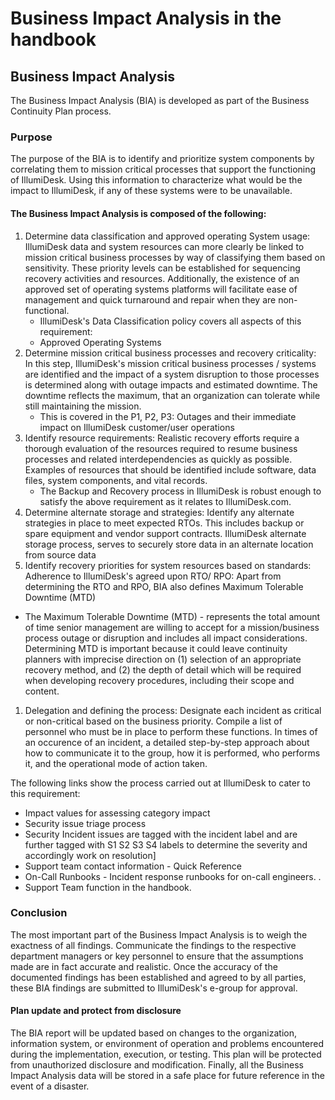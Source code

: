 # Business Impact Analysis in the handbook

## Business Impact Analysis <a id="business-impact-analysis"></a>

The Business Impact Analysis \(BIA\) is developed as part of the Business Continuity Plan process.

### Purpose <a id="purpose"></a>

The purpose of the BIA is to identify and prioritize system components by correlating them to mission critical processes that support the functioning of IllumiDesk. Using this information to characterize what would be the impact to IllumiDesk, if any of these systems were to be unavailable.

#### The Business Impact Analysis is composed of the following: <a id="the-business-impact-analysis-is-composed-of-the-following"></a>

1. Determine data classification and approved operating System usage: IllumiDesk data and system resources can more clearly be linked to mission critical business processes by way of classifying them based on sensitivity. These priority levels can be established for sequencing recovery activities and resources. Additionally, the existence of an approved set of operating systems platforms will facilitate ease of management and quick turnaround and repair when they are non-functional.
   * IllumiDesk's Data Classification policy covers all aspects of this requirement:
   * Approved Operating Systems
2. Determine mission critical business processes and recovery criticality: In this step, IllumiDesk's mission critical business processes / systems are identified and the impact of a system disruption to those processes is determined along with outage impacts and estimated downtime. The downtime reflects the maximum, that an organization can tolerate while still maintaining the mission.
   * This is covered in the P1, P2, P3: Outages and their immediate impact on IllumiDesk customer/user operations
3. Identify resource requirements: Realistic recovery efforts require a thorough evaluation of the resources required to resume business processes and related interdependencies as quickly as possible. Examples of resources that should be identified include software, data files, system components, and vital records.
   * The Backup and Recovery process in IllumiDesk is robust enough to satisfy the above requirement as it relates to IllumiDesk.com.
4. Determine alternate storage and strategies: Identify any alternate strategies in place to meet expected RTOs. This includes backup or spare equipment and vendor support contracts. IllumiDesk alternate storage process, serves to securely store data in an alternate location from source data
5. Identify recovery priorities for system resources based on standards: Adherence to IllumiDesk's agreed upon RTO/ RPO: Apart from determining the RTO and RPO, BIA also defines Maximum Tolerable Downtime \(MTD\)

* The Maximum Tolerable Downtime \(MTD\) - represents the total amount of time senior management are willing to accept for a mission/business process outage or disruption and includes all impact considerations. Determining MTD is important because it could leave continuity planners with imprecise direction on \(1\) selection of an appropriate recovery method, and \(2\) the depth of detail which will be required when developing recovery procedures, including their scope and content.

1. Delegation and defining the process: Designate each incident as critical or non-critical based on the business priority. Compile a list of personnel who must be in place to perform these functions. In times of an occurence of an incident, a detailed step-by-step approach about how to communicate it to the group, how it is performed, who performs it, and the operational mode of action taken.

The following links show the process carried out at IllumiDesk to cater to this requirement:

* Impact values for assessing category impact
* Security issue triage process
* Security Incident issues are tagged with the incident label and are further tagged with S1 S2 S3 S4 labels to determine the severity and accordingly work on resolution\]
* Support team contact information - Quick Reference
* On-Call Runbooks - Incident response runbooks for on-call engineers. .
* Support Team function in the handbook.

### Conclusion <a id="conclusion"></a>

The most important part of the Business Impact Analysis is to weigh the exactness of all findings. Communicate the findings to the respective department managers or key personnel to ensure that the assumptions made are in fact accurate and realistic. Once the accuracy of the documented findings has been established and agreed to by all parties, these BIA findings are submitted to IllumiDesk's e-group for approval.

#### Plan update and protect from disclosure <a id="plan-update-and-protect-from-disclosure"></a>

The BIA report will be updated based on changes to the organization, information system, or environment of operation and problems encountered during the implementation, execution, or testing. This plan will be protected from unauthorized disclosure and modification. Finally, all the Business Impact Analysis data will be stored in a safe place for future reference in the event of a disaster.

